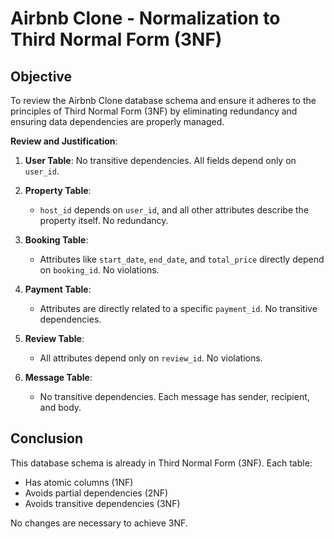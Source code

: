 # Airbnb Clone - Normalization to Third Normal Form (3NF)

## Objective

To review the Airbnb Clone database schema and ensure it adheres to the principles of Third Normal Form (3NF) by eliminating redundancy and ensuring data dependencies are properly managed.


**Review and Justification**:

1. **User Table**: No transitive dependencies. All fields depend only on `user_id`.

2. **Property Table**:
   - `host_id` depends on `user_id`, and all other attributes describe the property itself. No redundancy.

3. **Booking Table**:
   - Attributes like `start_date`, `end_date`, and `total_price` directly depend on `booking_id`. No violations.

4. **Payment Table**:
   - Attributes are directly related to a specific `payment_id`. No transitive dependencies.

5. **Review Table**:
   - All attributes depend only on `review_id`. No violations.

6. **Message Table**:
   - No transitive dependencies. Each message has sender, recipient, and body.


## Conclusion

This database schema is already in Third Normal Form (3NF). Each table:
- Has atomic columns (1NF)
- Avoids partial dependencies (2NF)
- Avoids transitive dependencies (3NF)

No changes are necessary to achieve 3NF.